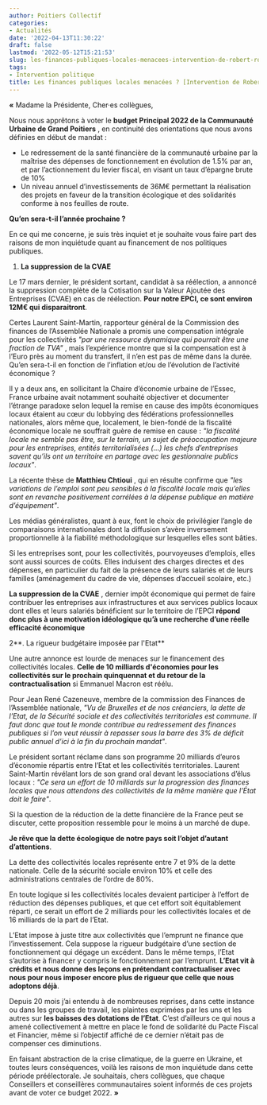 ```yaml
---
author: Poitiers Collectif
categories:
- Actualités
date: '2022-04-13T11:30:22'
draft: false
lastmod: '2022-05-12T15:21:53'
slug: les-finances-publiques-locales-menacees-intervention-de-robert-rochaud
tags:
- Intervention politique
title: Les finances publiques locales menacées ? [Intervention de Robert Rochaud]
---
```


**«**  Madame la Présidente, Cher·es collègues,

Nous nous apprêtons à voter le **budget Principal 2022 de la Communauté Urbaine de Grand Poitiers** , en continuité des orientations que nous avons définies en début de mandat :

  * Le redressement de la santé financière de la communauté urbaine par la maîtrise des dépenses de fonctionnement en évolution de 1.5% par an, et par l’actionnement du levier fiscal, en visant un taux d’épargne brute de 10%
  * Un niveau annuel d’investissements de 36M€ permettant la réalisation des projets en faveur de la transition écologique et des solidarités conforme à nos feuilles de route.

**Qu’en sera-t-il l’année prochaine  ?**

En ce qui me concerne, je suis très inquiet et je souhaite vous faire part des raisons de mon inquiétude quant au financement de nos politiques publiques.

  1. **La suppression de la CVAE**

Le 17 mars dernier, le président sortant, candidat à sa réélection, a annoncé la suppression complète de la Cotisation sur la Valeur Ajoutée des Entreprises (CVAE) en cas de réélection. **Pour notre EPCI, ce sont environ 12M€ qui disparaitront**.

Certes Laurent Saint-Martin, rapporteur général de la Commission des finances de l’Assemblée Nationale a promis une compensation intégrale pour les collectivités _"par une ressource dynamique qui pourrait être une fraction de TVA"_ , mais l’expérience montre que si la compensation est à l’Euro près au moment du transfert, il n’en est pas de même dans la durée. Qu’en sera-t-il en fonction de l’inflation et/ou de l’évolution de l’activité économique ?

Il y a deux ans, en sollicitant la Chaire d’économie urbaine de l’Essec, France urbaine avait notamment souhaité objectiver et documenter l’étrange paradoxe selon lequel la remise en cause des impôts économiques locaux étaient au cœur du lobbying des fédérations professionnelles nationales, alors même que, localement, le bien-fondé de la fiscalité économique locale ne souffrait guère de remise en cause : _"la fiscalité locale ne semble pas être, sur le terrain, un sujet de préoccupation majeure pour les entreprises, entités territorialisées (…) les chefs d’entreprises savent qu’ils ont un territoire en partage avec les gestionnaire publics locaux"_.

La récente thèse de **Matthieu Chtioui** , qui en résulte confirme que _"les variations de l’emploi sont peu sensibles à la fiscalité locale mais qu’elles sont en revanche positivement corrélées à la dépense publique en matière d’équipement"_.

Les médias généralistes, quant à eux, font le choix de privilégier l’angle de comparaisons internationales dont la diffusion s’avère inversement proportionnelle à la fiabilité méthodologique sur lesquelles elles sont bâties.

Si les entreprises sont, pour les collectivités, pourvoyeuses d’emplois, elles sont aussi sources de coûts.  Elles induisent des charges directes et des dépenses, en particulier du fait de la présence de leurs salariés et de leurs familles (aménagement du cadre de vie, dépenses d’accueil scolaire, etc.)

**La suppression de la CVAE** , dernier impôt économique qui permet de faire contribuer les entreprises aux infrastructures et aux services publics locaux dont elles et leurs salariés bénéficient sur le territoire de l’EPCI **répond donc plus à une motivation idéologique qu’à une recherche d’une réelle efficacité économique**

2**. La rigueur budgétaire imposée par l'Etat**

Une autre annonce est lourde de menaces sur le financement des collectivités locales. **Celle de 10 milliards d'économies pour les collectivités sur le prochain quinquennat et du retour de la contractualisation** si Emmanuel Macron est réélu.

Pour Jean René Cazeneuve, membre de la commission des Finances de l’Assemblée nationale, _"Vu de Bruxelles et de nos créanciers, la dette de l’Etat, de la Sécurité sociale et des collectivités territoriales est commune. Il faut donc que tout le monde contribue au redressement des finances publiques si l’on veut réussir à repasser sous la barre des 3% de déficit public annuel d’ici à la fin du prochain mandat"_.

Le président sortant réclame dans son programme 20 milliards d’euros d’économie répartis entre l’Etat et les collectivités territoriales. Laurent Saint-Martin révélant lors de son grand oral devant les associations d’élus locaux : _"Ce sera un effort de 10 milliards sur la progression des finances locales que nous attendons des collectivités de la même manière que l’État doit le faire"_.

Si la question de la réduction de la dette financière de la France peut se discuter, cette proposition ressemble pour le moins à un marché de dupe.

**Je rêve que la dette écologique de notre pays soit l’objet d’autant d’attentions**.

La dette des collectivités locales représente entre 7 et 9% de la dette nationale. Celle de la sécurité sociale environ 10% et celle des administrations centrales de l’ordre de 80%.

En toute logique si les collectivités locales devaient participer à l’effort de réduction des dépenses publiques, et que cet effort soit équitablement réparti, ce serait un effort de 2 milliards pour les collectivités locales et de 16 milliards de la part de l’Etat.

L’Etat impose à juste titre aux collectivités que l’emprunt ne finance que l’investissement. Cela suppose la rigueur budgétaire d’une section de fonctionnement qui dégage un excédent. Dans le même temps, l’Etat s’autorise à financer y compris le fonctionnement par l’emprunt. **L’Etat vit à crédits et nous donne des leçons en prétendant contractualiser avec nous pour nous imposer encore plus de rigueur que celle que nous adoptons déjà**.

Depuis 20 mois j’ai entendu à de nombreuses reprises, dans cette instance ou dans les groupes de travail, les plaintes exprimées par les uns et les autres sur **les baisses des dotations de l’Etat**. C’est d’ailleurs ce qui nous a amené collectivement à mettre en place le fond de solidarité du Pacte Fiscal et Financier, même si l’objectif affiché de ce dernier n’était pas de compenser ces diminutions.

En faisant abstraction de la crise climatique, de la guerre en Ukraine, et toutes leurs conséquences, voilà les raisons de mon inquiétude dans cette période préélectorale. Je souhaitais, chers collègues, que chaque Conseillers et conseillères communautaires soient informés de ces projets avant de voter ce budget 2022. **»**
